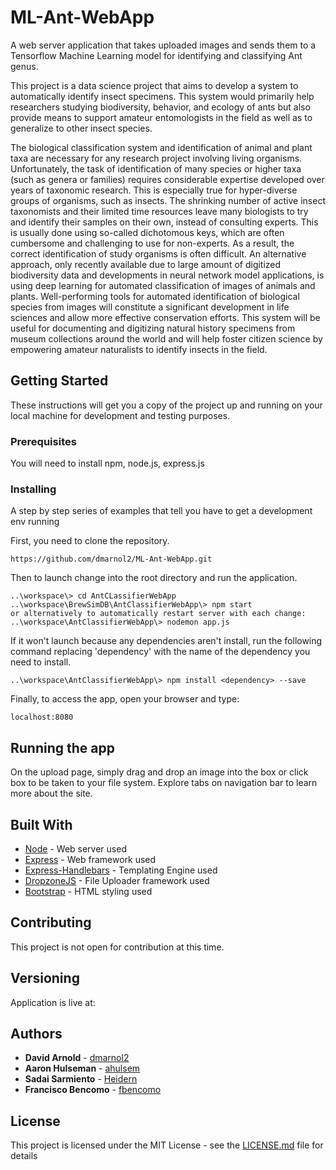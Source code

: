 # ML-Ant-WebApp
A web server application that takes uploaded images and sends them to a Tensorflow Machine Learning model for identifying and classifying Ant genus.

This project is a data science project that aims to develop a system to automatically identify insect specimens. This system would primarily help researchers studying biodiversity, behavior, and ecology of ants but also provide means to support amateur entomologists in the field as well as to generalize to other insect species. 

The biological classification system and identification of animal and plant taxa are necessary for any research project involving living organisms. Unfortunately, the task of identification of many species or higher taxa (such as genera or families) requires considerable expertise developed over years of taxonomic research. This is especially true for hyper-diverse groups of organisms, such as insects. The shrinking number of active insect taxonomists and their limited time resources leave many biologists to try and identify their samples on their own, instead of consulting experts. This is usually done using so-called dichotomous keys, which are often cumbersome and challenging to use for non-experts. As a result, the correct identification of study organisms is often difficult. An alternative approach, only recently available due to large amount of digitized biodiversity data and developments in neural network model applications, is using deep learning for automated classification of images of animals and plants. Well-performing tools for automated identification of biological species from images will constitute a significant development in life sciences and allow more effective conservation efforts. This system will be useful for documenting and digitizing natural history specimens from museum collections around the world and will help foster citizen science by empowering amateur naturalists to identify insects in the field. 

## Getting Started

These instructions will get you a copy of the project up and running on your local machine for development and testing purposes.

### Prerequisites

You will need to install npm, node.js, express.js

### Installing

A step by step series of examples that tell you have to get a development env running

First, you need to clone the repository.

```
https://github.com/dmarnol2/ML-Ant-WebApp.git
```

Then to launch change into the root directory and run the application.

```
..\workspace\> cd AntCLassifierWebApp
..\workspace\BrewSimDB\AntClassifierWebApp\> npm start
or alternatively to automatically restart server with each change:
..\workspace\AntClassifierWebApp\> nodemon app.js
```
If it won't launch because any dependencies aren't install, run the following command replacing 'dependency' with the name of the dependency you need to install.
```
..\workspace\AntClassifierWebApp\> npm install <dependency> --save
```

Finally, to access the app, open your browser and type:

```
localhost:8080
```

## Running the app

On the upload page, simply drag and drop an image into the box or click box to be taken to your file system. Explore tabs on navigation bar to learn more about the site.

## Built With

* [Node](https://nodejs.org/) - Web server used
* [Express](https://expressjs.com/) - Web framework used
* [Express-Handlebars](https://handlebarsjs.com/) - Templating Engine used
* [DropzoneJS](http://www.dropzonejs.com/) - File Uploader framework used
* [Bootstrap](https://getbootstrap.com/) - HTML styling used

## Contributing

This project is not open for contribution at this time.

## Versioning

Application is live at: 

## Authors

* **David Arnold**  - [dmarnol2](https://github.com/dmarnol2)
* **Aaron Hulseman**  - [ahulsem](https://github.com/ahulsem)
* **Sadai Sarmiento**  - [Heidern](https://github.com/Heidern)
* **Francisco Bencomo**  - [fbencomo](https://github.com/fbencomo)


## License

This project is licensed under the MIT License - see the [LICENSE.md](LICENSE.md) file for details
